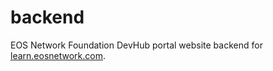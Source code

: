 # backend
EOS Network Foundation DevHub portal website backend for [learn.eosnetwork.com](https://learn.eosnetwork.com).
